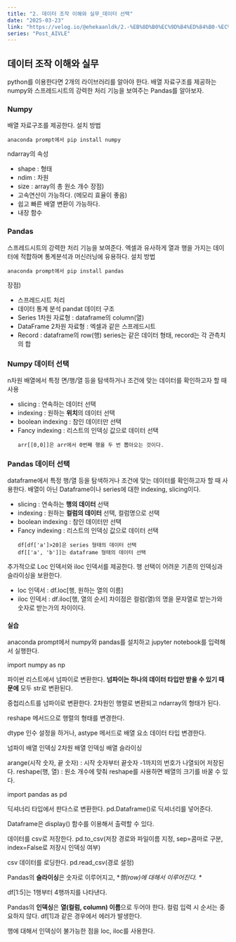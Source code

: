 ```yaml
---
title: "2. 데이터 조작 이해와 실무_데이터 선택"
date: "2025-03-23"
link: "https://velog.io/@ehekaanldk/2.-%EB%8D%B0%EC%9D%B4%ED%84%B0-%EC%A1%B0%EC%9E%91-%EC%9D%B4%ED%95%B4%EC%99%80-%EC%8B%A4%EB%AC%B4%EB%8D%B0%EC%9D%B4%ED%84%B0-%EC%84%A0%ED%83%9D"
series: "Post_AIVLE"
---
```


<h2 id="데이터-조작-이해와-실무">데이터 조작 이해와 실무</h2>
<p>python를 이용한다면 2개의 라이브러리를 알아야 한다. 배열 자료구조를 제공하는 numpy와 스프레드시트의 강력한 처리 기능을 보여주는 Pandas를 알아보자.</p>
<h3 id="numpy">Numpy</h3>
<p>배열 자료구조를 제공한다. 
설치 방법</p>
<pre><code>anaconda prompt에서 pip install numpy</code></pre><p>ndarray의 속성</p>
<ul>
<li>shape : 형태</li>
<li>ndim : 차원</li>
<li>size : array의 총 원소 개수
장점)</li>
<li>고속연산이 가능하다. (메모리 효율이 좋음)</li>
<li>쉽고 빠른 배열 변환이 가능하다.</li>
<li>내장 함수</li>
</ul>
<h3 id="pandas">Pandas</h3>
<p>스프레드시트의 강력한 처리 기능을 보여준다. 엑셀과 유사하게 열과 행을 가지는 데이터에 적합하며 통계분석과 머신러닝에 유용하다.
설치 방법</p>
<pre><code>anaconda prompt에서 pip install pandas</code></pre><p>장점)</p>
<ul>
<li>스프레드시트 처리</li>
<li>데이터 통계 분석
pandat 데이터 구조</li>
<li>Series 1차원 자료형 : dataframe의 column(열)</li>
<li>DataFrame 2차원 자료형 : 엑셀과 같은 스프레드시트</li>
<li>Record : dataframe의 row(행)
series는 같은 데이터 형태, record는 각 관측치의 합</li>
</ul>
<h3 id="numpy-데이터-선택">Numpy 데이터 선택</h3>
<p>n차원 배열에서 특정 면/행/열 등을 탐색하거나 조건에 맞는 데이터를 확인하고자 할 때 사용</p>
<ul>
<li>slicing : 연속하는 데이터 선택</li>
<li>indexing : 원하는 <strong>위치</strong>의 데이터 선택</li>
<li>boolean indexing : 참인 데이터만 선택</li>
<li>Fancy indexing : 리스트의 인덱싱 값으로 데이터 선택<pre><code>arr[[0,0]]은 arr에서 0번째 행을 두 번 뽑아오는 것이다.</code></pre></li>
</ul>
<h3 id="pandas-데이터-선택">Pandas 데이터 선택</h3>
<p>dataframe에서 특정 행/열 등을 탐색하거나 조건에 맞는 데이터를 확인하고자 할 때 사용한다. 배열이 아닌 Dataframe이나 series에 대한 indexing, slicing이다. </p>
<ul>
<li>slicing : 연속하는 <strong>행의 데이터</strong> 선택</li>
<li>indexing : 원하는 <strong>컬럼의 데이터</strong> 선택, 컬럼명으로 선택</li>
<li>boolean indexing : 참인 데이터만 선택</li>
<li>Fancy indexing : 리스트의 인덱싱 값으로 데이터 선택<pre><code>df[df['a']&gt;20]은 series 형태의 데이터 선택
df[['a', 'b']]는 dataframe 형태의 데이터 선택</code></pre></li>
</ul>
<p>추가적으로 Loc 인덱서와 iloc 인덱서를 제공한다. 행 선택이 어려운 기존의 인덱싱과 슬라이싱을 보완한다. </p>
<ul>
<li>loc 인덱서 : df.loc[행, 원하는 열의 이름]</li>
<li>iloc 인덱서 : df.iloc[행, 열의 순서]
차이점은 컬럼(열)의 명을 문자열로 받는가와 숫자로 받는가의 차이이다. </li>
</ul>
<h4 id="실습">실습</h4>
<p>anaconda prompt에서 numpy와 pandas를 설치하고 jupyter notebook를 입력해서 실행한다. </p>
<p>import numpy as np</p>
<p>파이썬 리스트에서 넘파이로 변환한다. <strong>넘파이는 하나의 데이터 타입만 받을 수 있기 때문에</strong> 모두 str로 변환된다. </p>
<p>중첩리스트를 넘파이로 변환한다. 2차원인 행렬로 변환되고 ndarray의 형태가 된다. </p>
<p>reshape 메서드으로 행렬의 형태를 변경한다. </p>
<p>dtype 인수 설정을 하거나, astype 메서드로 배열 요소 데이터 타입 변경한다.</p>
<p>넘파이 배열 인덱싱
2차원 배열 인덱싱
배열 슬라이싱</p>
<p>arange(시작 숫자, 끝 숫자) : 시작 숫자부터 끝숫자 -1까지의 번호가 나열되어 저장된다. 
reshape(행, 열) : 원소 개수에 맞춰 reshape를 사용하면 배열의 크기를 바꿀 수 있다. </p>
<p>import pandas as pd</p>
<p>딕셔너리 타입에서 판다스로 변환한다. pd.Dataframe()로 딕셔너리를 넣어준다. </p>
<p>Dataframe은 display() 함수를 이용해서 출력할 수 있다. </p>
<p>데이터를 csv로 저장한다. pd.to_csv(저장 경로와 파일이름 지정, sep=콤마로 구분, index=False로 저장시 인덱싱 여부)</p>
<p>csv 데이터를 로딩한다. pd.read_csv(경로 설정)</p>
<p>Pandas의 <strong>슬라이싱</strong>은 숫자로 이루어지고, *<em>행(row)에 대해서 이루어진다. *</em></p>
<p>df[1:5]는 1행부터 4행까지를 나타낸다. </p>
<p>Pandas의 <strong>인덱싱</strong>은 <strong>열(컬럼, column) 이름</strong>으로 두어야 한다. 컬럼 입력 시 순서는 중요하지 않다. df[1]과 같은 경우에서 에러가 발생한다. 
<img alt="" src="https://velog.velcdn.com/images/ehekaanldk/post/b60e758d-df25-422d-8eea-61774310c146/image.png" /></p>
<p>행에 대해서 인덱싱이 불가능한 점을 loc, iloc를 사용한다. </p>
